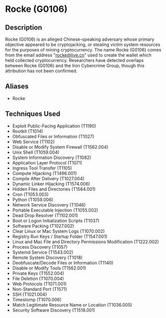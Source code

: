 # Rocke (G0106)

## Description
Rocke (G0106) is an alleged Chinese-speaking adversary whose primary objective appeared to be cryptojacking, or stealing victim system resources for the purposes of mining cryptocurrency. The name Rocke (G0106) comes from the email address "rocke@live.cn" used to create the wallet which held collected cryptocurrency. Researchers have detected overlaps between Rocke (G0106) and the Iron Cybercrime Group, though this attribution has not been confirmed.

## Aliases
- Rocke

## Techniques Used
- Exploit Public-Facing Application (T1190)
- Rootkit (T1014)
- Obfuscated Files or Information (T1027)
- Web Service (T1102)
- Disable or Modify System Firewall (T1562.004)
- Unix Shell (T1059.004)
- System Information Discovery (T1082)
- Application Layer Protocol (T1071)
- Ingress Tool Transfer (T1105)
- Compute Hijacking (T1496.001)
- Compile After Delivery (T1027.004)
- Dynamic Linker Hijacking (T1574.006)
- Hidden Files and Directories (T1564.001)
- Cron (T1053.003)
- Python (T1059.006)
- Network Service Discovery (T1046)
- Portable Executable Injection (T1055.002)
- Dead Drop Resolver (T1102.001)
- Boot or Logon Initialization Scripts (T1037)
- Software Packing (T1027.002)
- Clear Linux or Mac System Logs (T1070.002)
- Registry Run Keys / Startup Folder (T1547.001)
- Linux and Mac File and Directory Permissions Modification (T1222.002)
- Process Discovery (T1057)
- Systemd Service (T1543.002)
- Remote System Discovery (T1018)
- Deobfuscate/Decode Files or Information (T1140)
- Disable or Modify Tools (T1562.001)
- Private Keys (T1552.004)
- File Deletion (T1070.004)
- Web Protocols (T1071.001)
- Non-Standard Port (T1571)
- SSH (T1021.004)
- Timestomp (T1070.006)
- Match Legitimate Resource Name or Location (T1036.005)
- Security Software Discovery (T1518.001)

